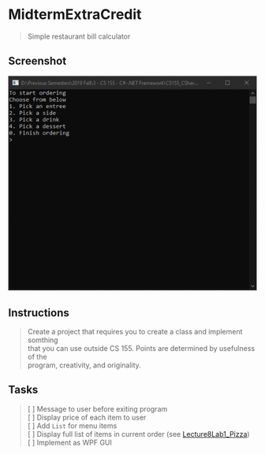 # MidtermExtraCredit
> Simple restaurant bill calculator

## Screenshot
![screenshot](MidtermExtraCredit.gif)

## Instructions
> Create a project that requires you to create a class and implement somthing  
> that you can use outside CS 155. Points are determined by usefulness of the  
> program, creativity, and originality.

## Tasks
> [ ] Message to user before exiting program  
> [ ] Display price of each item to user  
> [ ] Add `List` for menu items  
> [ ] Display full list of items in current order (see [Lecture8Lab1_Pizza](../LectureLabs/Lecture8/Lecture8Lab1_Pizza))  
> [ ] Implement as WPF GUI  